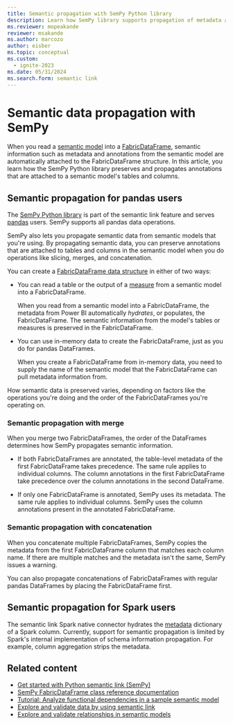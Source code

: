 ```yaml
---
title: Semantic propagation with SemPy Python library
description: Learn how SemPy library supports propagation of metadata attached to semantic models you're operating on.
ms.reviewer: mopeakande
reviewer: msakande
ms.author: marcozo
author: eisber
ms.topic: conceptual
ms.custom:
  - ignite-2023
ms.date: 05/31/2024
ms.search.form: semantic link
---
```


# Semantic data propagation with SemPy

When you read a [semantic model](/power-bi/connect-data/service-datasets-understand) into a [FabricDataFrame](semantic-link-overview.md#fabricdataframe-data-structure), semantic information such as metadata and annotations from the semantic model are automatically attached to the FabricDataFrame structure. In this article, you learn how the SemPy Python library preserves and propagates annotations that are attached to a semantic model's tables and columns.

## Semantic propagation for pandas users

The [SemPy Python library](/python/api/semantic-link-sempy) is part of the semantic link feature and serves [pandas](https://pandas.pydata.org/) users. SemPy supports all pandas data operations.

SemPy also lets you propagate semantic data from semantic models that you're using. By propagating semantic data, you can preserve annotations that are attached to tables and columns in the semantic model when you do operations like slicing, merges, and concatenation.

You can create a [FabricDataFrame data structure](semantic-link-overview.md#fabricdataframe-data-structure) in either of two ways:

- You can read a table or the output of a [measure](/power-bi/transform-model/desktop-measures) from a semantic model into a FabricDataFrame.

  When you read from a semantic model into a FabricDataFrame, the metadata from Power BI automatically *hydrates*, or populates, the FabricDataFrame. The semantic information from the model's tables or measures is preserved in the FabricDataFrame.

- You can use in-memory data to create the FabricDataFrame, just as you do for pandas DataFrames.

  When you create a FabricDataFrame from in-memory data, you need to supply the name of the semantic model that the FabricDataFrame can pull metadata information from.

How semantic data is preserved varies, depending on factors like the operations you're doing and the order of the FabricDataFrames you're operating on.

### Semantic propagation with merge

When you merge two FabricDataFrames, the order of the DataFrames determines how SemPy propagates semantic information.

- If both FabricDataFrames are annotated, the table-level metadata of the first FabricDataFrame takes precedence. The same rule applies to individual columns. The column annotations in the first FabricDataFrame take precedence over the column annotations in the second DataFrame.

- If only one FabricDataFrame is annotated, SemPy uses its metadata. The same rule applies to individual columns. SemPy uses the column annotations present in the annotated FabricDataFrame.

### Semantic propagation with concatenation

When you concatenate multiple FabricDataFrames, SemPy copies the metadata from the first FabricDataFrame column that matches each column name. If there are multiple matches and the metadata isn't the same, SemPy issues a warning.

You can also propagate concatenations of FabricDataFrames with regular pandas DataFrames by placing the FabricDataFrame first.

## Semantic propagation for Spark users

The semantic link Spark native connector hydrates the [metadata](https://spark.apache.org/docs/3.3.2/api/python/reference/pyspark.sql/api/pyspark.sql.types.StructField.html#pyspark.sql.types.StructField) dictionary of a Spark column. Currently, support for semantic propagation is limited by Spark's internal implementation of schema information propagation. For example, column aggregation strips the metadata.

## Related content

- [Get started with Python semantic link (SemPy)](/python/api/semantic-link/overview-semantic-link)
- [SemPy FabricDataFrame class reference documentation](/python/api/semantic-link-sempy/sempy.fabric.fabricdataframe)
- [Tutorial: Analyze functional dependencies in a sample semantic model](tutorial-power-bi-dependencies.md)
- [Explore and validate data by using semantic link](semantic-link-validate-data.md)
- [Explore and validate relationships in semantic models](semantic-link-validate-relationship.md)
